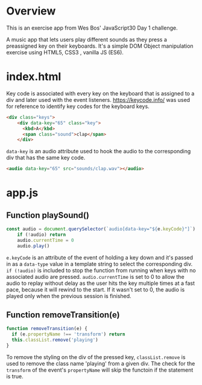 # Overview
This is an exercise app from Wes Bos' JavaScript30 Day 1 challenge.

A music app that lets users play different sounds as they press a preassigned key on their keyboards. It's a simple DOM Object manipulation exercise using HTML5, CSS3 , vanilla JS (ES6).

# index.html
Key code is associated with every key on the keyboard that is assigned to a div and later used with the event listeners.
https://keycode.info/ was used for reference to identify key codes for the keyboard keys.

```html
<div class="keys">
    <div data-key="65" class="key">
      <kbd>A</kbd>
      <span class="sound">clap</span>
    </div>
```
`data-key` is an audio attribute used to hook the audio to the corresponding div that has the same key code.

```html
<audio data-key="65" src="sounds/clap.wav"></audio>
```

# app.js

## Function playSound()

```js
const audio = document.querySelector(`audio[data-key="${e.keyCode}"]`)
    if (!audio) return 
    audio.currentTime = 0
    audio.play()
```
`e.keyCode` is an attribute of the event of holding a key down and it's passed in as a `data-type` value in a template string to select the corresponding div. 
`if (!audio)` is included to stop the function from running when keys with no associated audio are pressed. 
`audio.currentTime` is set to 0 to allow the audio to replay without delay as the user hits the key multiple times at a fast pace, because it will rewind to the start. If it wasn't set to 0, the audio is played only when the previous session is finished. 

## Function removeTransition(e)
```js
function removeTransition(e) {
  if (e.propertyName !== 'transform') return
  this.classList.remove('playing')
}
```
To remove the styling on the div of the pressed key, `classList.remove` is used to remove the class name 'playing' from a given div. The check for the `transform` of the event's `propertyName` will skip the functoin if the statement is true.

